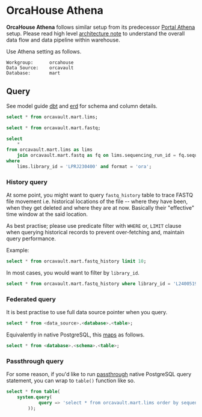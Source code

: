 # OrcaHouse Athena

**OrcaHouse Athena** follows similar setup from its predecessor [Portal Athena](https://github.com/umccr/data-portal-apis/tree/dev/docs/athena) setup. Please read high level [architecture note](../arch) to understand the overall data flow and data pipeline within warehouse.

Use Athena setting as follows.

```
Workgroup:      orcahouse
Data Source:    orcavault
Database:       mart
```

## Query

See model guide [dbt](https://umccr.github.io/orcahouse-doc/dbt/orcavault/#!/model/model.orcavault.lims) and [erd](https://umccr.github.io/orcahouse-doc/erd/) for schema and column details.

```sql
select * from orcavault.mart.lims;
```

```sql
select * from orcavault.mart.fastq;
```

```sql
select
    *
from orcavault.mart.lims as lims
    join orcavault.mart.fastq as fq on lims.sequencing_run_id = fq.sequencing_run_id and lims.library_id = fq.library_id
where
    lims.library_id = 'LPRJ230400' and format = 'ora';
```

### History query

At some point, you might want to query `fastq_history` table to trace FASTQ file movement i.e. historical locations of the file -- where they have been, when they get deleted and where they are at now. Basically their "effective" time window at the said location.

As best practise; please use predicate filter with `WHERE` or, `LIMIT` clause when querying historical records to prevent over-fetching and, maintain query performance.

Example:

```sql
select * from orcavault.mart.fastq_history limit 10;
```

In most cases, you would want to filter by `library_id`.

```sql
select * from orcavault.mart.fastq_history where library_id = 'L2400519';
```

### Federated query

It is best practise to use full data source pointer when you query.

```sql
select * from <data_source>.<database>.<table>;
```

Equivalently in native PostgreSQL, this [maps](https://docs.aws.amazon.com/athena/latest/ug/understanding-tables-databases-and-the-data-catalog.html) as follows.

```sql
select * from <database>.<schema>.<table>;
```

### Passthrough query

For some reason, if you'd like to run [passthrough](https://docs.aws.amazon.com/athena/latest/ug/connectors-postgresql.html#connectors-postgres-passthrough-queries) native PostgreSQL query statement, you can wrap to `table()` function like so. 

```sql
select * from table(
    system.query(
            query => 'select * from orcavault.mart.lims order by sequencing_run_date desc limit 10'
        ));
```
